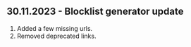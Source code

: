 ## 30.11.2023 - Blocklist generator update
1. Added a few missing urls.
2. Removed deprecated links.